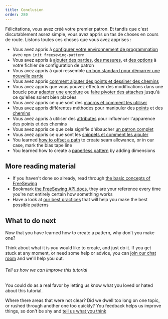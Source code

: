 ```yaml
---
title: Conclusion
order: 280
---
```


Félicitations, vous avez créé votre premier patron. Et tandis que c'est discutablement assez simple, vous avez appris un tas de choses en cours de route. Listons toutes ces choses que vous avez apprises :

- Vous avez appris à [configurer votre environnement de programmation](fr/tutorial/create-freesewing-pattern) avec `npm init freesewing-pattern`
- Vous avez appris à [ajouter des parties](fr/tutorial/your-first-part), [des mesures](fr/tutorial/adding-measurements), et [des options](http://localhost:8000/fr/tutorial/adding-options) à votre fichier de configuration de patron
- Vous avez appris à quoi ressemble [un bon standard pour démarrer une nouvelle partie](/tutorial/part-structure)
- Vous avez appris [comment ajouter des points et dessiner des chemins](fr/tutorial/constructing-the-neck-opening)
- Vous avez appris que vous pouvez effectuer des modifications dans une boucle pour [adapter une encolure](fr/tutorial/fitting-the-neck-opening) ou [faire pivoter des attaches](/tutorial/avoiding-overlap) jusqu'à ce qu'elles soient bien placées
- Vous avez appris ce que sont des [macros et comment les utiliser](fr/tutorial/creating-the-closure)
- Vous avez appris différentes méthodes pour manipuler des [points](fr/api/point) et des [chemins](fr/api/path)
- Vous avez appris à utiliser des [attributes](fr/api/attributes) pour influencer l'apparence des points et des chemins
- Vous avez appris ce que cela signifie d'ébaucher [un patron complet](fr/tutorial/completing-your-pattern)
- Vous avez appris ce que sont les [snippets et comment les ajouter](fr/tutorial/completing-your-pattern#adding-snippets)
- You learned [how to offset a path](/tutorial/completing-your-pattern#seam-allowance) to create seam allowance, or in our case, mark the bias tape line
- You learned how to create a [paperless pattern](/tutorial/paperless-bib) by adding dimensions

## More reading material

- If you haven't done so already, read through [the basic concepts of FreeSewing](/concepts)
- Bookmark [the FreeSewing API docs](/api), they are your reference every time you're not entirely certain how something works
- Have a look at [our best practices](/do) that will help you make the best possible patterns

## What to do next

Now that you have learned how to create a pattern, why don't you make one?

Think about what it is you would like to create, and just do it. If you get stuck at any moment, or need some help or advice, you can [join our chat room](https://gitter.im/freesewing/freesewing) and we'll help you out.

<note>

###### Tell us how we can improve this tutorial

You could do as a real favor by letting us know what you loved or hated about this tutorial.

Where there areas that were not clear? Did we dwell too long on one topic, or rushed through another one too quickly? You feedback helps us improve things, so don't be shy and [tell us what you think](https://gitter.im/freesewing/freesewing)

</Note>